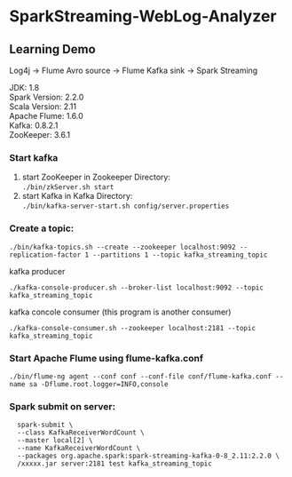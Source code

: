 # SparkStreaming-WebLog-Analyzer

## Learning Demo
Log4j -> Flume Avro source -> Flume Kafka sink -> Spark Streaming

JDK: 1.8  
Spark Version: 2.2.0  
Scala Version: 2.11  
Apache Flume: 1.6.0  
Kafka: 0.8.2.1  
ZooKeeper: 3.6.1  


### Start kafka
   1. start ZooKeeper in Zookeeper Directory:  
    ```
    ./bin/zkServer.sh start  
    ```  
   2. start Kafka in Kafka Directory:  
    ```
    ./bin/kafka-server-start.sh config/server.properties
    ```

### Create a topic:
  ```
  ./bin/kafka-topics.sh --create --zookeeper localhost:9092 --replication-factor 1 --partitions 1 --topic kafka_streaming_topic
  ```
  kafka producer
  ```
  ./kafka-console-producer.sh --broker-list localhost:9092 --topic kafka_streaming_topic
  ```

  kafka concole consumer (this program is another consumer)
  ```
  ./kafka-console-consumer.sh --zookeeper localhost:2181 --topic kafka_streaming_topic
  ```
### Start Apache Flume using flume-kafka.conf
  ```
  ./bin/flume-ng agent --conf conf --conf-file conf/flume-kafka.conf --name sa -Dflume.root.logger=INFO,console
  ```

### Spark submit on server:
```
  spark-submit \
  --class KafkaReceiverWordCount \
  --master local[2] \
  --name KafkaReceiverWordCount \
  --packages org.apache.spark:spark-streaming-kafka-0-8_2.11:2.2.0 \
  /xxxxx.jar server:2181 test kafka_streaming_topic
```
